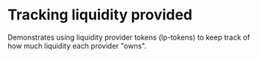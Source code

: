 # Tracking liquidity provided

Demonstrates using liquidity provider tokens (lp-tokens) to keep track of how much liquidity each provider "owns".
